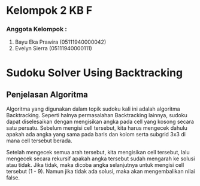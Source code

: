 # Kelompok 2 KB F
### Anggota Kelompok :
1. Bayu Eka Prawira (05111940000042)
2. Evelyn Sierra (05111940000111)

# Sudoku Solver Using Backtracking
## Penjelasan Algoritma
Algoritma yang digunakan dalam topik sudoku kali ini adalah algoritma Backtracking. Seperti halnya permasalahan Backtracking lainnya, sudoku dapat diselesaikan dengan mengisikan angka pada cell yang kosong secara satu persatu. Sebelum mengisi cell tersebut, kita harus mengecek dahulu apakah ada angka yang sama pada baris dan kolom serta subgrid 3x3 di mana cell tersebut berada. 

Setelah mengecek semua arah tersebut, kita mengisikan cell tersebut, lalu mengecek secara rekursif apakah angka tersebut sudah mengarah ke solusi atau tidak. Jika tidak, maka dicoba angka selanjutnya untuk mengisi cell tersebut (1 - 9). Namun jika tidak ada solusi, maka akan mengembalikan nilai false.

